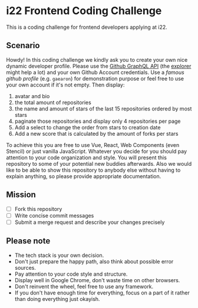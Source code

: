 # i22 Frontend Coding Challenge
This is a coding challenge for frontend developers applying at i22.

## Scenario
Howdy! In this coding challenge we kindly ask you to create your own nice dynamic developer profile. Please use the [Github GraphQL API](https://docs.github.com/en/graphql) (the [explorer](https://developer.github.com/v4/explorer/) might help a lot) and your own Github Account credentials. Use a *famous github profile* (e.g. `gaearon`) for demonstration purpose or feel free to use your own account if it's not empty. Then display:

1. avatar and bio
2. the total amount of repositories
3. the name and amount of stars of the last 15 repositories ordered by most stars
4. paginate those repositories and display only 4 repositories per page
5. Add a select to change the order from stars to creation date
6. Add a new score that is calculated by the amount of forks per stars

To achieve this you are free to use Vue, React, Web Components (even Stencil) or just vanilla JavaScript. Whatever you decide for you should pay attention to your code organization and style. You will present this repository to some of your potential new buddies afterwards. Also we would like to be able to show this repository to anybody else without having to explain anything, so please provide appropriate documentation.

## Mission
- [ ] Fork this repository
- [ ] Write concise commit messages
- [ ] Submit a merge request and describe your changes precisely

## Please note
- The tech stack is your own decision.
- Don't just prepare the happy path, also think about possible error sources.
- Pay attention to your code style and structure.
- Display well in Google Chrome, don't waste time on other browsers.
- Don't reinvent the wheel, feel free to use any framework.
- If you don't have enough time for everything, focus on a part of it rather than doing everything just okayish.
